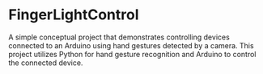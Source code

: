 # FingerLightControl
A simple conceptual project that demonstrates controlling devices connected to an Arduino using hand gestures detected by a camera. This project utilizes Python for hand gesture recognition and Arduino to control the connected device.
